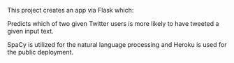 This project creates an app via Flask which:


Predicts which of two given Twitter users is more likely to have tweeted a given input text. 


SpaCy is utilized for the natural language processing and Heroku is used for the public deployment.
